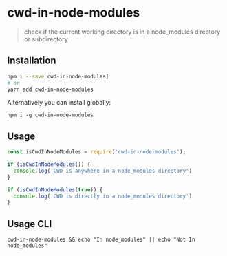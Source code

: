 cwd-in-node-modules
===================

> check if the current working directory is in a node_modules directory or subdirectory

Installation
------------

```sh
npm i --save cwd-in-node-modules]
# or
yarn add cwd-in-node-modules
```

Alternatively you can install globally:

```
npm i -g cwd-in-node-modules
```

Usage
-----

```js
const isCwdInNodeModules = require('cwd-in-node-modules');

if (isCwdInNodeModules()) {
  console.log('CWD is anywhere in a node_modules directory')
}

if (isCwdInNodeModules(true)) {
  console.log('CWD is directly in a node_modules directory')
}
```

Usage CLI
---------

```
cwd-in-node-modules && echo "In node_modules" || echo "Not In node_modules"
```
